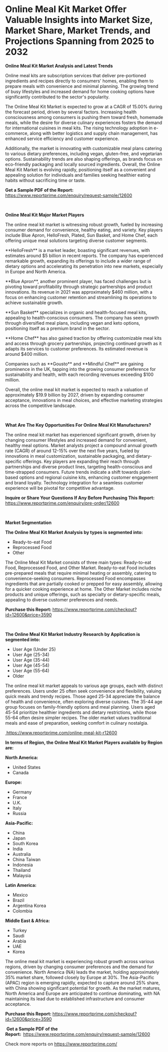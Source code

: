 <p><h1>Online Meal Kit Market Offer Valuable Insights into Market Size, Market Share, Market Trends, and Projections Spanning from 2025 to 2032</h1></p><p><strong>Online Meal Kit Market Analysis and Latest Trends</strong></p>
<p><p>Online meal kits are subscription services that deliver pre-portioned ingredients and recipes directly to consumers' homes, enabling them to prepare meals with convenience and minimal planning. The growing trend of busy lifestyles and increased demand for home cooking options have significantly contributed to the sector's popularity.</p><p>The Online Meal Kit Market is expected to grow at a CAGR of 15.00% during the forecast period, driven by several factors. Increasing health consciousness among consumers is pushing them toward fresh, homemade meals, while the desire for diverse culinary experiences fosters the demand for international cuisines in meal kits. The rising technology adoption in e-commerce, along with better logistics and supply chain management, has enhanced service efficiency and customer experience.</p><p>Additionally, the market is innovating with customizable meal plans catering to various dietary preferences, including vegan, gluten-free, and vegetarian options. Sustainability trends are also shaping offerings, as brands focus on eco-friendly packaging and locally sourced ingredients. Overall, the Online Meal Kit Market is evolving rapidly, positioning itself as a convenient and appealing solution for individuals and families seeking healthier eating habits without sacrificing time or taste.</p></p>
<p><strong>Get a Sample PDF of the Report:&nbsp;</strong> <a href="https://www.reportprime.com/enquiry/request-sample/12600?utm_campaign=2652&utm_medium=2&utm_source=Github&utm_content=ia&utm_term=19032025&utm_id=online-meal-kit">https://www.reportprime.com/enquiry/request-sample/12600</a></p>
<p>&nbsp;</p>
<p><strong>Online Meal Kit Major Market Players</strong></p>
<p><p>The online meal kit market is witnessing robust growth, fueled by increasing consumer demand for convenience, healthy eating, and variety. Key players include Blue Apron, HelloFresh, Plated, Sun Basket, and Home Chef, each offering unique meal solutions targeting diverse customer segments.</p><p>**HelloFresh** is a market leader, boasting significant revenues, with estimates around $5 billion in recent reports. The company has experienced remarkable growth, expanding its offerings to include a wider range of dietary options and accelerating its penetration into new markets, especially in Europe and North America.</p><p>**Blue Apron**, another prominent player, has faced challenges but is pivoting toward profitability through strategic partnerships and product innovations. Its revenue in 2021 was approximately $460 million, with a focus on enhancing customer retention and streamlining its operations to achieve sustainable growth.</p><p>**Sun Basket** specializes in organic and health-focused meal kits, appealing to health-conscious consumers. The company has seen growth through diversified meal plans, including vegan and keto options, positioning itself as a premium brand in the sector.</p><p>**Home Chef** has also gained traction by offering customizable meal kits and access through grocery partnerships, projecting continued growth as it adapts its services to customer preferences. Its estimated revenue is around $400 million.</p><p>Companies such as **Gousto** and **Mindful Chef** are gaining prominence in the UK, tapping into the growing consumer preference for sustainability and health, with each recording revenues exceeding $100 million.</p><p>Overall, the online meal kit market is expected to reach a valuation of approximately $19.9 billion by 2027, driven by expanding consumer acceptance, innovations in meal choices, and effective marketing strategies across the competitive landscape.</p></p>
<p>&nbsp;</p>
<p><strong>What Are The Key Opportunities For Online Meal Kit Manufacturers?</strong></p>
<p><p>The online meal kit market has experienced significant growth, driven by changing consumer lifestyles and increased demand for convenient, healthy meal options. Market analysts project a compound annual growth rate (CAGR) of around 12-15% over the next five years, fueled by innovations in meal customization, sustainable packaging, and dietary-specific offerings. Key players are expanding their reach through partnerships and diverse product lines, targeting health-conscious and time-strapped consumers. Future trends indicate a shift towards plant-based options and regional cuisine kits, enhancing customer engagement and brand loyalty. Technology integration for a seamless customer experience will be pivotal for competitive advantage.</p></p>
<p><strong>Inquire or Share Your Questions If Any Before Purchasing This Report:</strong> <a href="https://www.reportprime.com/enquiry/pre-order/12600?utm_campaign=2652&utm_medium=2&utm_source=Github&utm_content=ia&utm_term=19032025&utm_id=online-meal-kit">https://www.reportprime.com/enquiry/pre-order/12600</a></p>
<p>&nbsp;</p>
<p><strong>Market Segmentation</strong></p>
<p><strong>The Online Meal Kit Market Analysis by types is segmented into:</strong></p>
<p><ul><li>Ready-to-eat Food</li><li>Reprocessed Food</li><li>Other</li></ul></p>
<p><p>The Online Meal Kit Market consists of three main types: Ready-to-eat Food, Reprocessed Food, and Other Market. Ready-to-eat Food includes pre-prepared meals that require minimal heating or assembly, catering to convenience-seeking consumers. Reprocessed Food encompasses ingredients that are partially cooked or prepped for easy assembly, allowing for a quicker cooking experience at home. The Other Market includes niche products and unique offerings, such as specialty or dietary-specific meals, appealing to diverse customer preferences and needs.</p></p>
<p><strong>Purchase this Report:&nbsp;</strong><a href="https://www.reportprime.com/checkout?id=12600&price=3590&utm_campaign=2652&utm_medium=2&utm_source=Github&utm_content=ia&utm_term=19032025&utm_id=online-meal-kit">https://www.reportprime.com/checkout?id=12600&price=3590</a></p>
<p>&nbsp;</p>
<p><strong>The Online Meal Kit Market Industry Research by Application is segmented into:</strong></p>
<p><ul><li>User Age (Under 25)</li><li>User Age (25-34)</li><li>User Age (35-44)</li><li>User Age (45-54)</li><li>User Age (55-64)</li><li>Older</li></ul></p>
<p><p>The online meal kit market appeals to various age groups, each with distinct preferences. Users under 25 often seek convenience and flexibility, valuing quick meals and trendy recipes. Those aged 25-34 appreciate the balance of health and convenience, often exploring diverse cuisines. The 35-44 age group focuses on family-friendly options and meal planning. Users aged 45-54 prioritize healthier ingredients and dietary restrictions, while those 55-64 often desire simpler recipes. The older market values traditional meals and ease of preparation, seeking comfort in culinary nostalgia.</p></p>
<p><a href="https://www.reportprime.com/online-meal-kit-r12600?utm_campaign=2652&utm_medium=2&utm_source=Github&utm_content=ia&utm_term=19032025&utm_id=online-meal-kit">&nbsp;https://www.reportprime.com/online-meal-kit-r12600</a></p>
<p><strong>In terms of Region, the Online Meal Kit Market Players available by Region are:</strong></p>
<p>
    <p> <strong> North America: </strong>
        <ul>
            <li>United States</li>
            <li>Canada</li>
        </ul>
        </p> 
    <p> <strong> Europe: </strong>
        <ul>
            <li>Germany</li>
            <li>France</li>
            <li>U.K.</li>
            <li>Italy</li>
            <li>Russia</li>
        </ul>
        </p> 
    <p> <strong> Asia-Pacific: </strong>
        <ul>
            <li>China</li>
            <li>Japan</li>
            <li>South Korea</li>
            <li>India</li>
            <li>Australia</li>
            <li>China Taiwan</li>
            <li>Indonesia</li>
            <li>Thailand</li>
            <li>Malaysia</li>
        </ul>
        </p> 
    <p> <strong> Latin America: </strong>
        <ul>
            <li>Mexico</li>
            <li>Brazil</li>
            <li>Argentina Korea</li>
            <li>Colombia</li>
        </ul>
        </p> 
    <p> <strong> Middle East & Africa: </strong>
        <ul>
            <li>Turkey</li>
            <li>Saudi</li>
            <li>Arabia</li>
            <li>UAE</li>
            <li>Korea</li>
        </ul>
    </p>
    </p>
<p><p>The online meal kit market is experiencing robust growth across various regions, driven by changing consumer preferences and the demand for convenience. North America (NA) leads the market, holding approximately 35% market share, followed closely by Europe at 30%. The Asia-Pacific (APAC) region is emerging rapidly, expected to capture around 25% share, with China showing significant potential for growth. As the market matures, North America and Europe are anticipated to continue dominating, with NA maintaining its lead due to established infrastructure and consumer acceptance.</p></p>
<p><strong>Purchase this Report: </strong><a href="https://www.reportprime.com/checkout?id=12600&price=3590&utm_campaign=2652&utm_medium=2&utm_source=Github&utm_content=ia&utm_term=19032025&utm_id=online-meal-kit">https://www.reportprime.com/checkout?id=12600&price=3590</a></p>
<p>&nbsp;<strong>Get a Sample PDF of the Report:&nbsp;&nbsp;</strong><a href="https://www.reportprime.com/enquiry/request-sample/12600?utm_campaign=2652&utm_medium=2&utm_source=Github&utm_content=ia&utm_term=19032025&utm_id=online-meal-kit">https://www.reportprime.com/enquiry/request-sample/12600</a></p>
<p><strong></strong></p>
<p>Check more reports on <a href="https://www.reportprime.com/?utm_campaign=2652&utm_medium=2&utm_source=Github&utm_content=ia&utm_term=19032025&utm_id=online-meal-kit">https://www.reportprime.com/</a></p>